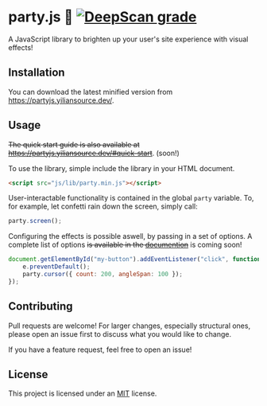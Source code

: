 # party.js 🎉 [![DeepScan grade](https://deepscan.io/api/teams/11458/projects/14332/branches/265225/badge/grade.svg)](https://deepscan.io/dashboard#view=project&tid=11458&pid=14332&bid=265225)

A JavaScript library to brighten up your user's site experience with visual effects!

## Installation

You can download the latest minified version from https://partyjs.yiliansource.dev/.

## Usage

~~The quick start guide is also available at https://partyjs.yiliansource.dev/#quick-start~~. (soon!)

To use the library, simple include the library in your HTML document.

```html
<script src="js/lib/party.min.js"></script>
```

User-interactable functionality is contained in the global `party` variable. To, for example, let confetti rain down the screen, simply call:

```js
party.screen();
```

Configuring the effects is possible aswell, by passing in a set of options. A complete list of options ~~is available in the [documention]()~~ is coming soon!

```js
document.getElementById("my-button").addEventListener("click", function(e) {
    e.preventDefault();
    party.cursor({ count: 200, angleSpan: 100 });
});
```

## Contributing

Pull requests are welcome! For larger changes, especially structural ones, please open an issue first to discuss what you would like to change.

If you have a feature request, feel free to open an issue!

## License

This project is licensed under an [MIT](./LICENSE.md) license.